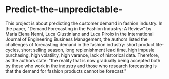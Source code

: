 # Predict-the-unpredictable-
This project is about predicting the customer demand in fashion industry. In the paper, "Demand Forecasting in the Fashion Industry: A Review" by Maria Elena Nenni, Luca Giustiniano and Luca Pirolo in the International Journal of Engineering Business Management, the authors listed the challenges of forecasting demand in the fashion industry: short product life-cycles, short selling season, long replenishment lead time, high impusle purchasing, high volatility, high varance, lack of historical data. Therefore, as the authors state: "the reality that is now gradually being accepted both by those who work in the industry and those who research forecasting is that the demand for fashion products cannot be forecast."  



 


